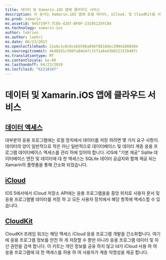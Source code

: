 ```yaml
---
title: 데이터 및 Xamarin.iOS 앱에 클라우드 서비스
description: 이 문서는 Xamarin.iOS 앱에 로컬 데이터, iCloud, 및 CloudKit을 사용 하 여 작동 하는 방법에 설명 하는 지침에 연결 합니다.
ms.prod: xamarin
ms.assetid: 945719F7-7CE6-4207-BF0F-23195125FC84
ms.technology: xamarin-ios
author: lobrien
ms.author: laobri
ms.date: 06/13/2017
ms.openlocfilehash: 21a6c1c0c0ceb5596a056f0818dec39041808504
ms.sourcegitcommit: 4b402d1c508fa84e4fc3171a6e43b811323948fc
ms.translationtype: MT
ms.contentlocale: ko-KR
ms.lasthandoff: 04/23/2019
ms.locfileid: "61218247"
---
```

# <a name="data-and-cloud-services-in-xamarinios-apps"></a>데이터 및 Xamarin.iOS 앱에 클라우드 서비스

##  <a name="data-accessiosdata-clouddataindexmd"></a>[데이터 액세스](~/ios/data-cloud/data/index.md)

대부분의 응용 프로그램에는 로컬 장치에서 데이터를 저장 하려면 몇 가지 요구 사항이. 데이터의 양이 일반적으로 작은 아닌 일반적으로 데이터베이스 및 데이터 계층 응용 프로그램 데이터베이스 액세스를 관리 하에 있어야 합니다. iOS에 "기본 제공" Sqlite 데이터베이스 엔진 및 데이터에 대 한 액세스는 SQLite 데이터 공급자와 함께 제공 되는 Xamarin의 플랫폼을 통해 간소화 되었습니다.

##  <a name="icloudiosdata-cloudintroduction-to-icloudmd"></a>[iCloud](~/ios/data-cloud/introduction-to-icloud.md)

IOS 5에서에서 iCloud 저장소 API에는 응용 프로그램을을 중앙 위치로 사용자 문서 및 응용 프로그램별 데이터를 저장 하 고 모든 사용자 장치에서 해당 항목에 액세스할 수 있습니다.

##  <a name="cloudkitiosdata-cloudintro-to-cloudkitmd"></a>[CloudKit](~/ios/data-cloud/intro-to-cloudkit.md)

CloudKit 프레임 워크는 해당 액세스 iCloud 응용 프로그램 개발을 간소화합니다. 여기에 응용 프로그램 정보를 안전 하 게 저장할 수 뿐만 아니라 응용 프로그램 데이터 및 자산 권한을 검색 합니다. 이 키트는 개인 정보를 공유 하지 않고 Id가 iCloud 사용 하 여 응용 프로그램에 대 한 액세스를 허용 하 여 사용자가 계층 익명성을 제공 합니다.